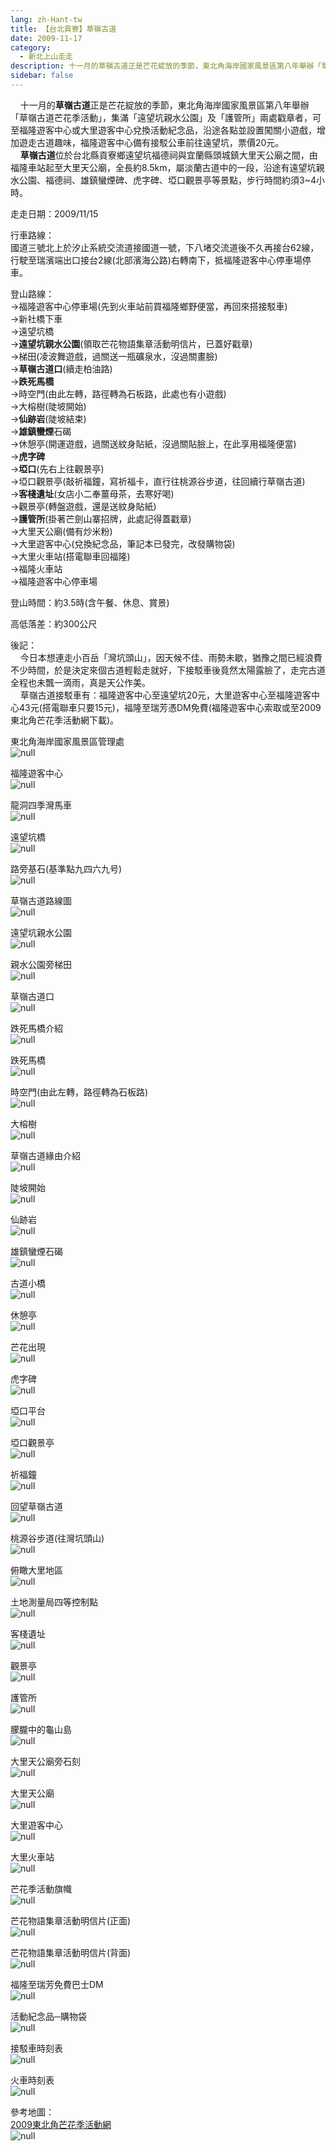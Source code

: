 ```yaml
---
lang: zh-Hant-tw
title: 【台北貢寮】草嶺古道
date: 2009-11-17
category: 
  - 新北上山走走
description: 十一月的草嶺古道正是芒花綻放的季節，東北角海岸國家風景區第八年舉辦「草嶺古道芒花季活動」，集滿「遠望坑親水公園」及「護管所」兩處戳章者，可至福隆遊客中心或大里遊客中心兌換活動紀念品，沿途各點並設置闖關小遊戲，增加遊走古道趣味，福隆遊客中心備有接駁公車前往遠望坑，票價20元。 草嶺古道位於台北縣貢寮鄉遠望坑福德祠與宜蘭縣頭城鎮大里天公廟之間，由福隆車站起至大里天公廟，全長約8.5km，屬淡蘭古道中的一段，沿途有遠望坑親水公園、福德祠、雄鎮蠻煙碑、虎字碑、埡口觀景亭等景點，步行時間約須3~4小時。
sidebar: false
---
```


    十一月的**草嶺古道**正是芒花綻放的季節，東北角海岸國家風景區第八年舉辦「草嶺古道芒花季活動」，集滿「遠望坑親水公園」及「護管所」兩處戳章者，可至福隆遊客中心或大里遊客中心兌換活動紀念品，沿途各點並設置闖關小遊戲，增加遊走古道趣味，福隆遊客中心備有接駁公車前往遠望坑，票價20元。  
    **草嶺古道**位於台北縣貢寮鄉遠望坑福德祠與宜蘭縣頭城鎮大里天公廟之間，由福隆車站起至大里天公廟，全長約8.5km，屬淡蘭古道中的一段，沿途有遠望坑親水公園、福德祠、雄鎮蠻煙碑、虎字碑、埡口觀景亭等景點，步行時間約須3~4小時。

走走日期：2009/11/15

行車路線：  
國道三號北上於汐止系統交流道接國道一號，下八堵交流道後不久再接台62線，行駛至瑞濱端出口接台2線(北部濱海公路)右轉南下，抵福隆遊客中心停車場停車。

登山路線：  
→福隆遊客中心停車場(先到火車站前買福隆鄉野便當，再回來搭接駁車)  
→新社橋下車  
→遠望坑橋  
→**遠望坑親水公園**(領取芒花物語集章活動明信片，已蓋好戳章)  
→梯田(凌波舞遊戲，過關送一瓶礦泉水，沒過關畫臉)  
→**草嶺古道口**(續走柏油路)  
→**跌死馬橋**  
→時空門(由此左轉，路徑轉為石板路，此處也有小遊戲)  
→大榕樹(陡坡開始)  
→**仙跡岩**(陡坡結束)  
→**雄鎮蠻煙**石碣  
→休憩亭(開運遊戲，過關送紋身貼紙，沒過關貼臉上，在此享用福隆便當)  
→**虎字碑**  
→**埡口**(先右上往觀景亭)  
→埡口觀景亭(敲祈福鐘，寫祈福卡，直行往桃源谷步道，往回續行草嶺古道)  
→**客棧遺址**(女店小二奉薑母茶，去寒好喝)  
→觀景亭(轉盤遊戲，還是送紋身貼紙)  
→**護管所**(掛著芒劍山寨招牌，此處記得蓋戳章)  
→大里天公廟(備有炒米粉)  
→大里遊客中心(兌換紀念品，筆記本已發完，改發購物袋)  
→大里火車站(搭電聯車回福隆)  
→福隆火車站  
→福隆遊客中心停車場

登山時間：約3.5時(含午餐、休息、賞景)

高低落差：約300公尺

後記：  
    今日本想連走小百岳「灣坑頭山」，因天候不佳、雨勢未歇，猶豫之間已經浪費不少時間，於是決定來個古道輕鬆走就好，下接駁車後竟然太陽露臉了，走完古道全程也未飄一滴雨，真是天公作美。  
    草嶺古道接駁車有：福隆遊客中心至遠望坑20元，大里遊客中心至福隆遊客中心43元(搭電聯車只要15元)，福隆至瑞芳憑DM免費(福隆遊客中心索取或至2009東北角芒花季活動網下載)。

東北角海岸國家風景區管理處  
![null](image/138380791_l.jpg)

福隆遊客中心  
![null](image/138378760_l.jpg)

龍洞四季灣馬車  
![null](image/138378773_l.jpg)

遠望坑橋  
![null](image/138379025_l.jpg)

路旁基石(基準點九四六九号)  
![null](image/138379037_l.jpg)

草嶺古道路線圖  
![null](image/138379044_l.jpg)

遠望坑親水公園  
![null](image/138379159_l.jpg)

親水公園旁梯田  
![null](image/138379175_l.jpg)

草嶺古道口  
![null](image/138379187_l.jpg)

跌死馬橋介紹  
![null](image/138379207_l.jpg)

跌死馬橋  
![null](image/138379311_l.jpg)

時空門(由此左轉，路徑轉為石板路)  
![null](image/138379400_l.jpg)

大榕樹  
![null](image/138379415_l.jpg)

草嶺古道緣由介紹  
![null](image/138379479_l.jpg)

陡坡開始  
![null](image/138379485_l.jpg)

仙跡岩  
![null](image/138379498_l.jpg)

雄鎮蠻煙石碣  
![null](image/138379506_l.jpg)

古道小橋  
![null](image/138379515_l.jpg)

休憩亭  
![null](image/138379521_l.jpg)

芒花出現  
![null](image/138379525_l.jpg)

虎字碑  
![null](image/138379532_l.jpg)

埡口平台  
![null](image/138379537_l.jpg)

埡口觀景亭  
![null](image/138379542_l.jpg)

祈福鐘  
![null](image/138379546_l.jpg)

回望草嶺古道  
![null](image/138379551_l.jpg)

桃源谷步道(往灣坑頭山)  
![null](image/138379562_l.jpg)

俯瞰大里地區  
![null](image/138379574_l.jpg)

土地測量局四等控制點  
![null](image/138379582_l.jpg)

客棧遺址  
![null](image/138379602_l.jpg)

觀景亭  
![null](image/138379616_l.jpg)

護管所  
![null](image/138379720_l.jpg)

朦朧中的龜山島  
![null](image/138379731_l.jpg)

大里天公廟旁石刻  
![null](image/138379744_l.jpg)

大里天公廟  
![null](image/138379757_l.jpg)

大里遊客中心  
![null](image/138379823_l.jpg)

大里火車站  
![null](image/138379836_l.jpg)

芒花季活動旗幟  
![null](image/138379813_l.jpg)

芒花物語集章活動明信片(正面)  
![null](image/138379872_l.jpg)

芒花物語集章活動明信片(背面)  
![null](image/138378101_l.jpg)

福隆至瑞芳免費巴士DM  
![null](image/138379855_l.jpg)

活動紀念品─購物袋  
![null](image/138379865_l.jpg)

接駁車時刻表  
![null](image/138380760_l.jpg)

火車時刻表  
![null](image/138380765_l.jpg)

參考地圖：  
[2009東北角芒花季活動網](http://www.necoast-nsa.gov.tw/activity/flower09/page1-3.html)  
![null](image/138380767_l.jpg)